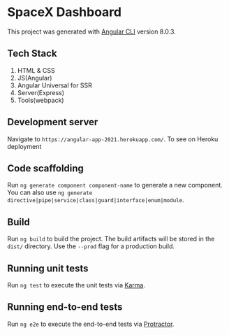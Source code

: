 # SpaceX Dashboard

This project was generated with [Angular CLI](https://github.com/angular/angular-cli) version 8.0.3.

## Tech Stack

1. HTML & CSS
2. JS(Angular)
3. Angular Universal for SSR
4. Server(Express)
5. Tools(webpack)
## Development server

 Navigate to `https://angular-app-2021.herokuapp.com/`. To see on Heroku deployment
## Code scaffolding

Run `ng generate component component-name` to generate a new component. You can also use `ng generate directive|pipe|service|class|guard|interface|enum|module`.

## Build

Run `ng build` to build the project. The build artifacts will be stored in the `dist/` directory. Use the `--prod` flag for a production build.

## Running unit tests

Run `ng test` to execute the unit tests via [Karma](https://karma-runner.github.io).

## Running end-to-end tests

Run `ng e2e` to execute the end-to-end tests via [Protractor](http://www.protractortest.org/).


